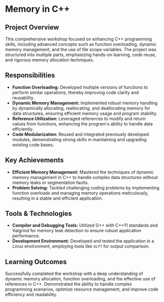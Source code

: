 # Memory in C++

## Project Overview
This comprehensive workshop focused on enhancing C++ programming skills, including advanced concepts such as function overloading, dynamic memory management, and the use of file scope variables. The project was structured into multiple parts, emphasizing hands-on learning, code reuse, and rigorous memory allocation techniques.

## Responsibilities
- **Function Overloading:** Developed multiple versions of functions to perform similar operations, thereby improving code clarity and reusability.
- **Dynamic Memory Management:** Implemented robust memory handling by dynamically allocating, reallocating, and deallocating memory for data structures, ensuring efficient memory usage and program stability.
- **Reference Utilization:** Leveraged references to modify and return values from functions, enhancing the program's ability to handle data efficiently.
- **Code Modularization:** Reused and integrated previously developed modules, demonstrating strong skills in maintaining and upgrading existing code bases.

## Key Achievements
- **Efficient Memory Management:** Mastered the techniques of dynamic memory management in C++ to handle complex data structures without memory leaks or segmentation faults.
- **Problem Solving:** Tackled challenging coding problems by implementing function overloads and managing memory operations meticulously, resulting in a stable and efficient application.

## Tools & Technologies
- **Compiler and Debugging Tools:** Utilized G++ with C++11 standards and Valgrind for memory leak detection to ensure robust application performance.
- **Development Environment:** Developed and tested the application in a Linux environment, employing tools like `diff` for output comparison.

## Learning Outcomes
Successfully completed the workshop with a deep understanding of dynamic memory allocation, function overloading, and the effective use of references in C++. Demonstrated the ability to handle complex programming scenarios, optimize resource management, and improve code efficiency and readability.
